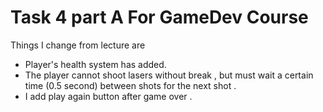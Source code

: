 # Task 4 part A For GameDev Course 

Things I change from lecture are 
* Player's health system has added.
* The player cannot shoot lasers without break , but must wait a certain time (0.5 second) between shots for the next shot .
* I add play again button after game over .